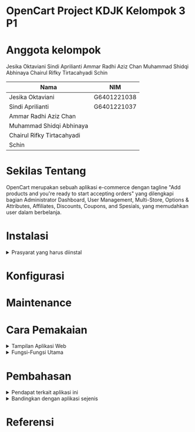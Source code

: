 # OpenCart Project KDJK Kelompok 3 P1


# Anggota kelompok
Jesika Oktaviani
Sindi Aprilianti
Ammar Radhi Aziz Chan
Muhammad Shidqi Abhinaya
Chairul Rifky Tirtacahyadi
Schin

| Nama | NIM |
| -----| ----|
| Jesika Oktaviani | G6401221038|
| Sindi Aprilianti | G6401221037|
| Ammar Radhi Aziz Chan | 
| Muhammad Shidqi Abhinaya | 
| Chairul Rifky Tirtacahyadi | 
| Schin | 

# Sekilas Tentang
<summary> OpenCart merupakan sebuah aplikasi e-commerce dengan tagline "Add products and you're ready to start accepting orders" yang dilengkapi bagian Administrator Dashboard, User Management, Multi-Store, Options & Attributes, Affiliates, Discounts, Coupons, and Spesials, yang memudahkan user dalam berbelanja. </summary>

# Instalasi
<details> 
  <summary> Prasyarat yang harus diinstal </summary>
  Halo, ini adalah rincian instalasinya
</details>

# Konfigurasi

# Maintenance


# Cara Pemakaian
<details>
  <summary> Tampilan Aplikasi Web </summary>
</details>

<details>
  <summary> Fungsi-Fungsi Utama</summary>
</details>

# Pembahasan
<details>
  <summary> Pendapat terkait aplikasi ini </summary>
  <details> 
  <summary> Kelebihan </summary>
    Kelebihan aplikasi apa aja
  </details>
  <details>
    <summary> Kekurangan </summary>
    Kekurangan aplikasi apa aja
  </details>
</details>

<details>
  <summary> Bandingkan dengan aplikasi sejenis </summary>
</details>

# Referensi
